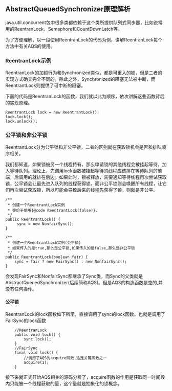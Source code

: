 ## AbstractQueuedSynchronizer原理解析

java.util.concurrent包中很多类都依赖于这个类所提供队列式同步器，比如说常用的ReentranLock，Semaphore和CountDownLatch等。

为了方便理解，以一段使用ReentranLock的代码为例，讲解ReentranLock每个方法中有关AQS的使用。

### ReentranLock示例

ReentranLock的加锁行为和Synchronized类似，都是可重入的锁，但是二者的实现方式确实完全不同的。除此之外，Synchronized的阻塞无法被中断，而ReentrantLock则提供了可中断的阻塞。

下面的代码是ReentranLock的函数，我们就以此为顺序，依次讲解这些函数背后的实现原理。

```
ReentrantLock lock = new ReentrantLock();
lock.lock();
lock.unlock();
```

### 公平锁和非公平锁

ReentrantLock分为公平锁和非公平锁，二者的区别就在获取锁机会是否和排队顺序相关。

我们都知道，如果锁被另一个线程持有，那么申请锁的其他线程会被挂起等待，加入等待队列。理论上，先调用lock函数被挂起等待的线程应该排在等待队列的前端，后调用的就排在后边。如果此时，锁被释放，需要通知等待线程再次尝试获取锁，公平锁会让最先进入队列的线程获得锁。而非公平锁则会唤醒所有线程，让它们再次尝试获取锁，所以可能会导致后来的线程先获得了锁，则就是非公平。

```
/**
 * 创建一个ReentrantLock实例
 * 等价于使用{@code ReentrantLock(false)}.
 */
public ReentrantLock() {
     sync = new NonfairSync();
}

/**
 * 创建一个ReentrantLock实例(公平锁)
 * 如果传入的是true,那么是公平锁,如果传入的是false,那么是非公平锁
 */
public ReentrantLock(boolean fair) {
    sync = fair ? new FairSync() : new NonfairSync();
}
```

会发现FairSync和NonfairSync都继承了Sync类，而Sync的父类就是AbstractQueuedSynchronizer(后续简称AQS)。但是AQS的构造函数是空的,并没有任何操作。

#### 公平锁

ReentranLock的lock函数如下所示，直接调用了sync的lock函数。也就是调用了FairSync的lock函数

```
    //ReentranLock
    public void lock() {
        sync.lock();
    }
    //FairSync
    final void lock() {
        //调用了AQS的acquire函数,这是关键函数之一
        acquire(1);
    }
```

接下来就正式开始AQS相关的源码分析了，acquire函数的作用是获取同一时间段内只能被一个线程获取的量，这个量就是抽象化的锁概念。